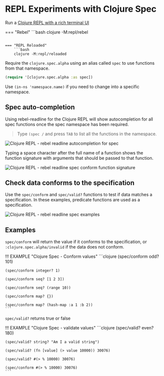 # REPL Experiments with Clojure Spec

Run a [Clojure REPL with a rich terminal UI](/clojure/clojure-cli/repl/)

=== "Rebel"
    ```bash
    clojure -M:repl/rebel

```

=== "REPL Reloaded"
    ```bash
    clojure -M:repl/reloaded
```

Require the `clojure.spec.alpha` using an alias called `spec` to use functions from that namespace.

```clojure
(require '[clojure.spec.alpha :as spec])
```

Use `(in-ns 'namespace.name)` if you need to change into a specific namespace.

## Spec auto-completion

Using rebel-readline for the Clojure REPL will show autocompletion for all spec functions once the spec namespace has been required.

> Type `(spec /` and press `TAB` to list all the functions in the namespace.

![Clojure REPL - rebel readline autocompletion for spec](https://raw.githubusercontent.com/practicalli/graphic-design/live/clojure/clojure-repl-rebel-require-spec-tab-function-autocompletion.png)

Typing a space character after the full name of a function shows the function signature with arguments that should be passed to that function.

![Clojure REPL - rebel readline spec conform function signature](https://raw.githubusercontent.com/practicalli/graphic-design/live/clojure/cloure-repl-rebel-readline-spec-function-help-conform.png)

## Check data conforms to the specification

Use the `spec/conform` and `spec/valid?` functions to test if data matches a specification.  In these examples, predicate functions are used as a specification.

![Clojure REPL - rebel readline spec examples](https://raw.githubusercontent.com/practicalli/graphic-design/live/clojure/clojure-repl-rebel-readline-spec-examples-conform-valid.png)

## Examples

`spec/conform` will return the value if it conforms to the specification, or `:clojure.spec.alpha/invalid` if the data does not conform.

!!! EXAMPLE "Clojure Spec - Conform values"
    ```clojure
    (spec/conform odd? 101)

    (spec/conform integer? 1)

    (spec/conform seq? [1 2 3])

    (spec/conform seq? (range 10))

    (spec/conform map? {})

    (spec/conform map? (hash-map :a 1 :b 2))
    ```

`spec/valid?` returns true or false

!!! EXAMPLE "Clojure Spec - validate values"
    ```clojure
    (spec/valid? even? 180)

    (spec/valid? string? "Am I a valid string")

    (spec/valid? (fn [value] (> value 10000)) 30076)

    (spec/valid? #(> % 10000) 30076)

    (spec/conform #(> % 10000) 30076)
    ```

